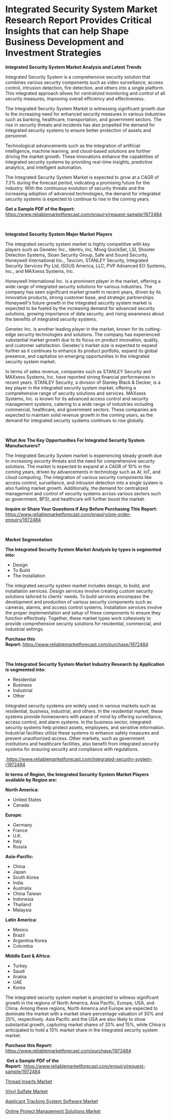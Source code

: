 <p><h1>Integrated Security System Market Research Report Provides Critical Insights that can help Shape Business Development and Investment Strategies</h1></p><p><strong>Integrated Security System Market Analysis and Latest Trends</strong></p>
<p><p>Integrated Security System is a comprehensive security solution that combines various security components such as video surveillance, access control, intrusion detection, fire detection, and others into a single platform. This integrated approach allows for centralized monitoring and control of all security measures, improving overall efficiency and effectiveness.</p><p>The Integrated Security System Market is witnessing significant growth due to the increasing need for enhanced security measures in various industries such as banking, healthcare, transportation, and government sectors. The rise in security threats and incidents has also propelled the demand for integrated security systems to ensure better protection of assets and personnel.</p><p>Technological advancements such as the integration of artificial intelligence, machine learning, and cloud-based solutions are further driving the market growth. These innovations enhance the capabilities of integrated security systems by providing real-time insights, predictive analytics, and intelligent automation.</p><p>The Integrated Security System Market is expected to grow at a CAGR of 7.3% during the forecast period, indicating a promising future for the industry. With the continuous evolution of security threats and the increasing adoption of advanced technologies, the demand for integrated security systems is expected to continue to rise in the coming years.</p></p>
<p><strong>Get a Sample PDF of the Report:&nbsp;</strong> <a href="https://www.reliablemarketforecast.com/enquiry/request-sample/1972484">https://www.reliablemarketforecast.com/enquiry/request-sample/1972484</a></p>
<p>&nbsp;</p>
<p><strong>Integrated Security System Major Market Players</strong></p>
<p><p>The integrated security system market is highly competitive with key players such as Genetec Inc., Identiv, Inc, Moog QuickSet, LSI, Shooter Detection Systems, Sloan Security Group, Safe and Sound Security, Honeywell International Inc., Tavcom, STANLEY Security, Integrated Security Services Pty Ltd, ISGUS America, LLC, PVP Advanced EO Systems, Inc., and MAXxess Systems, Inc.</p><p>Honeywell International Inc. is a prominent player in the market, offering a wide range of integrated security solutions for various industries. The company has seen significant market growth in recent years, driven by its innovative products, strong customer base, and strategic partnerships. Honeywell's future growth in the integrated security system market is expected to be fueled by the increasing demand for advanced security solutions, growing importance of data security, and rising awareness about the benefits of integrated security systems.</p><p>Genetec Inc. is another leading player in the market, known for its cutting-edge security technologies and solutions. The company has experienced substantial market growth due to its focus on product innovation, quality, and customer satisfaction. Genetec's market size is expected to expand further as it continues to enhance its product portfolio, expand its global presence, and capitalize on emerging opportunities in the integrated security system market.</p><p>In terms of sales revenue, companies such as STANLEY Security and MAXxess Systems, Inc. have reported strong financial performances in recent years. STANLEY Security, a division of Stanley Black & Decker, is a key player in the integrated security system market, offering a comprehensive range of security solutions and services. MAXxess Systems, Inc. is known for its advanced access control and security management systems, catering to a wide range of industries including commercial, healthcare, and government sectors. These companies are expected to maintain solid revenue growth in the coming years, as the demand for integrated security systems continues to rise globally.</p></p>
<p>&nbsp;</p>
<p><strong>What Are The Key Opportunities For Integrated Security System Manufacturers?</strong></p>
<p><p>The Integrated Security System market is experiencing steady growth due to increasing security threats and the need for comprehensive security solutions. The market is expected to expand at a CAGR of 10% in the coming years, driven by advancements in technology such as AI, IoT, and cloud computing. The integration of various security components like access control, surveillance, and intrusion detection into a single system is also fueling market growth. Additionally, the demand for centralized management and control of security systems across various sectors such as government, BFSI, and healthcare will further boost the market.</p></p>
<p><strong>Inquire or Share Your Questions If Any Before Purchasing This Report:</strong> <a href="https://www.reliablemarketforecast.com/enquiry/pre-order-enquiry/1972484">https://www.reliablemarketforecast.com/enquiry/pre-order-enquiry/1972484</a></p>
<p>&nbsp;</p>
<p><strong>Market Segmentation</strong></p>
<p><strong>The Integrated Security System Market Analysis by types is segmented into:</strong></p>
<p><ul><li>Design</li><li>To Build</li><li>The Installation</li></ul></p>
<p><p>The integrated security system market includes design, to build, and installation services. Design services involve creating custom security solutions tailored to clients' needs. To build services encompass the development and production of various security components such as cameras, alarms, and access control systems. Installation services involve the proper implementation and setup of these components to ensure they function effectively. Together, these market types work cohesively to provide comprehensive security solutions for residential, commercial, and industrial settings.</p></p>
<p><strong>Purchase this Report:&nbsp;</strong><a href="https://www.reliablemarketforecast.com/purchase/1972484">https://www.reliablemarketforecast.com/purchase/1972484</a></p>
<p>&nbsp;</p>
<p><strong>The Integrated Security System Market Industry Research by Application is segmented into:</strong></p>
<p><ul><li>Residential</li><li>Business</li><li>Industrial</li><li>Other</li></ul></p>
<p><p>Integrated security systems are widely used in various markets such as residential, business, industrial, and others. In the residential market, these systems provide homeowners with peace of mind by offering surveillance, access control, and alarm systems. In the business sector, integrated security systems help protect assets, employees, and sensitive information. Industrial facilities utilize these systems to enhance safety measures and prevent unauthorized access. Other markets, such as government institutions and healthcare facilities, also benefit from integrated security systems for ensuring security and compliance with regulations.</p></p>
<p><a href="https://www.reliablemarketforecast.com/integrated-security-system-r1972484">&nbsp;https://www.reliablemarketforecast.com/integrated-security-system-r1972484</a></p>
<p><strong>In terms of Region, the Integrated Security System Market Players available by Region are:</strong></p>
<p>
    <p> <strong> North America: </strong>
        <ul>
            <li>United States</li>
            <li>Canada</li>
        </ul>
        </p> 
    <p> <strong> Europe: </strong>
        <ul>
            <li>Germany</li>
            <li>France</li>
            <li>U.K.</li>
            <li>Italy</li>
            <li>Russia</li>
        </ul>
        </p> 
    <p> <strong> Asia-Pacific: </strong>
        <ul>
            <li>China</li>
            <li>Japan</li>
            <li>South Korea</li>
            <li>India</li>
            <li>Australia</li>
            <li>China Taiwan</li>
            <li>Indonesia</li>
            <li>Thailand</li>
            <li>Malaysia</li>
        </ul>
        </p> 
    <p> <strong> Latin America: </strong>
        <ul>
            <li>Mexico</li>
            <li>Brazil</li>
            <li>Argentina Korea</li>
            <li>Colombia</li>
        </ul>
        </p> 
    <p> <strong> Middle East & Africa: </strong>
        <ul>
            <li>Turkey</li>
            <li>Saudi</li>
            <li>Arabia</li>
            <li>UAE</li>
            <li>Korea</li>
        </ul>
    </p>
    </p>
<p><p>The integrated security system market is projected to witness significant growth in the regions of North America, Asia Pacific, Europe, USA, and China. Among these regions, North America and Europe are expected to dominate the market with a market share percentage valuation of 30% and 25%, respectively. Asia Pacific and the USA are also likely to show substantial growth, capturing market shares of 20% and 15%, while China is anticipated to hold a 10% market share in the integrated security system market.</p></p>
<p><strong>Purchase this Report: </strong><a href="https://www.reliablemarketforecast.com/purchase/1972484">https://www.reliablemarketforecast.com/purchase/1972484</a></p>
<p>&nbsp;<strong>Get a Sample PDF of the Report:&nbsp;&nbsp;</strong><a href="https://www.reliablemarketforecast.com/enquiry/request-sample/1972484">https://www.reliablemarketforecast.com/enquiry/request-sample/1972484</a></p>
<p><strong></strong></p>
<p><p><a href="https://www.linkedin.com/pulse/thread-inserts-market-global-regional-analysis-focus-end-user-de8if">Thread Inserts Market</a></p><p><a href="https://www.linkedin.com/pulse/vinyl-sulfate-market-size-share-analysis-growth-trends-rugdc">Vinyl Sulfate Market</a></p><p><a href="https://github.com/sydneyHley85/Market-Research-Report-List-1/blob/main/applicant-tracking-system-software-market.md">Applicant Tracking System Software Market</a></p><p><a href="https://github.com/trameciabutler45/Market-Research-Report-List-1/blob/main/online-project-management-solutions-market.md">Online Project Management Solutions Market</a></p></p>